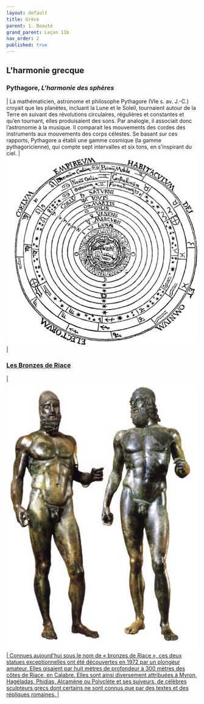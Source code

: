 ```yaml
---
layout: default
title: Grèce
parent: 1. Beauté
grand_parent: Leçon 11b
nav_order: 2
published: true
---
```

## L'harmonie grecque

### Pythagore, *L’harmonie des sphères*   

| La mathématicien, astronome et philosophe Pythagore (VIe s. av. J.-C.) croyait que les planètes, incluant la Lune et le Soleil, tournaient autour de la Terre en suivant des révolutions circulaires, régulières et constantes et qu’en tournant, elles produisaient des sons. Par analogie, il associait donc l’astronomie à la musique. Il comparait les mouvements des cordes des instruments aux mouvements des corps célestes. Se basant sur ces rapports, Pythagore a établi une gamme cosmique (la gamme pythagoricienne), qui compte sept intervalles et six tons, en s’inspirant du ciel. | <a href="../../assets/img/art/pyth-harmonie.gif" target="_blank"><img src="../../assets/img/art/pyth-harmonie.gif" style="zoom:250%;" />   |


### Les Bronzes de Riace   


|  <a href="../../assets/img/art/bronzi.jpeg" target="_blank"><img src="../../assets/img/art/bronzi.jpeg" style="zoom:250%;" /> | Connues aujourd'hui sous le nom de « bronzes de Riace », ces deux statues exceptionnelles ont été découvertes en 1972 par un plongeur amateur. Elles gisaient par huit mètres de profondeur à 300 mètres des côtes de Riace, en Calabre. Elles sont ainsi diversement attribuées à Myron, Hagéladas, Phidias, Alcamène ou Polyclète et ses suiveurs, de célèbres sculpteurs grecs dont certains ne sont connus que par des textes et des répliques romaines. | 

